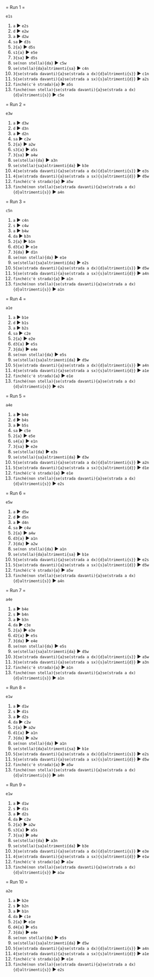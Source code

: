 = Run 1 =

`e1s`
1. `a` ► `e2s`
2. `d` ► `e2w`
3. `a` ► `d2w`
4. `sa` ► `d3s`
5. `2{a}` ► `d5s`
6. `s1{a}` ► `e5e`
7. `3{sa}` ► `d5s`
8. `se(non stella){da}` ► `c5w`
9. `se(stella){da}altrimenti{sa}` ► `c4n`
10. `3{se(strada davanti){a}se(strada a dx){d}altrimenti{s}}` ► `c1n`
11. `5{se(strada davanti){a}se(strada a sx){s}altrimenti{d}}` ► `a2s`
12. `finché(c'è strada){a}` ► `a5s`
13. `finché(non stella){se(strada davanti){a}se(strada a dx){d}altrimenti{s}}` ► `c5e`

= Run 2 =

`e3w`
1. `a` ► `d3w`
2. `d` ► `d3n`
3. `a` ► `d2n`
4. `sa` ► `c2w`
5. `2{a}` ► `a2w`
6. `s3{a}` ► `a5s`
7. `3{sa}` ► `a4w`
8. `se(stella){da}` ► `a3n`
9. `se(stella){sa}altrimenti{da}` ► `b3e`
10. `4{se(strada davanti){a}se(strada a dx){d}altrimenti{s}}` ► `e3s`
11. `4{se(strada davanti){a}se(strada a sx){s}altrimenti{d}}` ► `d5w`
12. `finché(c'è strada){a}` ► `a5w`
13. `finché(non stella){se(strada davanti){a}se(strada a dx){d}altrimenti{s}}` ► `a4n`

= Run 3 =

`c5n`
1. `a` ► `c4n`
2. `s` ► `c4w`
3. `a` ► `b4w`
4. `da` ► `b3n`
5. `2{a}` ► `b1n`
6. `d3{a}` ► `e1e`
7. `3{da}` ► `d1n`
8. `se(non stella){da}` ► `e1e`
9. `se(stella){sa}altrimenti{da}` ► `e2s`
10. `5{se(strada davanti){a}se(strada a dx){d}altrimenti{s}}` ► `d5w`
11. `5{se(strada davanti){a}se(strada a sx){s}altrimenti{d}}` ► `a4n`
12. `finché(c'è strada){a}` ► `a1n`
13. `finché(non stella){se(strada davanti){a}se(strada a dx){d}altrimenti{s}}` ► `a1n`

= Run 4 =

`a1e`
1. `a` ► `b1e`
2. `d` ► `b1s`
3. `a` ► `b2s`
4. `sa` ► `c2e`
5. `2{a}` ► `e2e`
6. `d3{a}` ► `e5s`
7. `3{da}` ► `e4e`
8. `se(non stella){da}` ► `e5s`
9. `se(stella){sa}altrimenti{da}` ► `d5w`
10. `5{se(strada davanti){a}se(strada a dx){d}altrimenti{s}}` ► `a4n`
11. `4{se(strada davanti){a}se(strada a sx){s}altrimenti{d}}` ► `a1e`
12. `finché(c'è strada){a}` ► `e1e`
13. `finché(non stella){se(strada davanti){a}se(strada a dx){d}altrimenti{s}}` ► `e2s`

= Run 5 =

`a4e`
1. `a` ► `b4e`
2. `d` ► `b4s`
3. `a` ► `b5s`
4. `sa` ► `c5e`
5. `2{a}` ► `e5e`
6. `s4{a}` ► `e1n`
7. `3{sa}` ► `e2e`
8. `se(stella){da}` ► `e3s`
9. `se(stella){sa}altrimenti{da}` ► `d3w`
10. `5{se(strada davanti){a}se(strada a dx){d}altrimenti{s}}` ► `a2n`
11. `5{se(strada davanti){a}se(strada a sx){s}altrimenti{d}}` ► `d1e`
12. `finché(c'è strada){a}` ► `e1e`
13. `finché(non stella){se(strada davanti){a}se(strada a dx){d}altrimenti{s}}` ► `e2s`

= Run 6 =

`e5w`
1. `a` ► `d5w`
2. `d` ► `d5n`
3. `a` ► `d4n`
4. `sa` ► `c4w`
5. `2{a}` ► `a4w`
6. `d3{a}` ► `a1n`
7. `3{da}` ► `a2w`
8. `se(non stella){da}` ► `a1n`
9. `se(stella){da}altrimenti{sa}` ► `b1e`
10. `5{se(strada davanti){a}se(strada a dx){d}altrimenti{s}}` ► `e2s`
11. `5{se(strada davanti){a}se(strada a sx){s}altrimenti{d}}` ► `d5w`
12. `finché(c'è strada){a}` ► `a5w`
13. `finché(non stella){se(strada davanti){a}se(strada a dx){d}altrimenti{s}}` ► `a4n`

= Run 7 =

`a4e`
1. `a` ► `b4e`
2. `s` ► `b4n`
3. `a` ► `b3n`
4. `da` ► `c3e`
5. `2{a}` ► `e3e`
6. `d2{a}` ► `e5s`
7. `3{da}` ► `e4e`
8. `se(non stella){da}` ► `e5s`
9. `se(stella){sa}altrimenti{da}` ► `d5w`
10. `3{se(strada davanti){a}se(strada a dx){d}altrimenti{s}}` ► `a5w`
11. `3{se(strada davanti){a}se(strada a sx){s}altrimenti{d}}` ► `a3n`
12. `finché(c'è strada){a}` ► `a1n`
13. `finché(non stella){se(strada davanti){a}se(strada a dx){d}altrimenti{s}}` ► `a1n`

= Run 8 =

`e1w`
1. `a` ► `d1w`
2. `s` ► `d1s`
3. `a` ► `d2s`
4. `da` ► `c2w`
5. `2{a}` ► `a2w`
6. `d1{a}` ► `a1n`
7. `3{da}` ► `a2w`
8. `se(non stella){da}` ► `a1n`
9. `se(stella){da}altrimenti{sa}` ► `b1e`
10. `5{se(strada davanti){a}se(strada a dx){d}altrimenti{s}}` ► `e2s`
11. `5{se(strada davanti){a}se(strada a sx){s}altrimenti{d}}` ► `d5w`
12. `finché(c'è strada){a}` ► `a5w`
13. `finché(non stella){se(strada davanti){a}se(strada a dx){d}altrimenti{s}}` ► `a4n`

= Run 9 =

`e1w`
1. `a` ► `d1w`
2. `s` ► `d1s`
3. `a` ► `d2s`
4. `da` ► `c2w`
5. `2{a}` ► `a2w`
6. `s3{a}` ► `a5s`
7. `3{sa}` ► `a4w`
8. `se(stella){da}` ► `a3n`
9. `se(stella){sa}altrimenti{da}` ► `b3e`
10. `3{se(strada davanti){a}se(strada a dx){d}altrimenti{s}}` ► `e3e`
11. `4{se(strada davanti){a}se(strada a sx){s}altrimenti{d}}` ► `e1w`
12. `finché(c'è strada){a}` ► `a1w`
13. `finché(non stella){se(strada davanti){a}se(strada a dx){d}altrimenti{s}}` ► `a1w`

= Run 10 =

`a2e`
1. `a` ► `b2e`
2. `s` ► `b2n`
3. `a` ► `b1n`
4. `da` ► `c1e`
5. `2{a}` ► `e1e`
6. `d4{a}` ► `e5s`
7. `3{da}` ► `e4e`
8. `se(non stella){da}` ► `e5s`
9. `se(stella){sa}altrimenti{da}` ► `d5w`
10. `5{se(strada davanti){a}se(strada a dx){d}altrimenti{s}}` ► `a4n`
11. `4{se(strada davanti){a}se(strada a sx){s}altrimenti{d}}` ► `a1e`
12. `finché(c'è strada){a}` ► `e1e`
13. `finché(non stella){se(strada davanti){a}se(strada a dx){d}altrimenti{s}}` ► `e2s`

